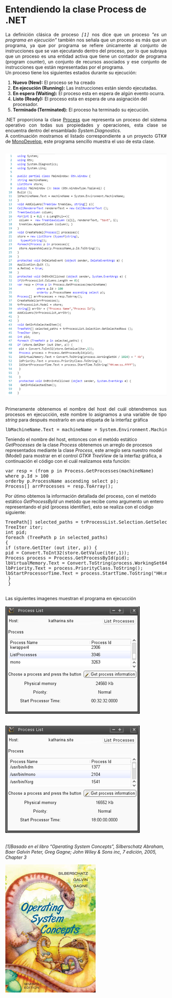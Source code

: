 # Entendiendo la clase Process de .NET

<p align="justify">
La definición clásica de proceso <i><tt>[1]</tt></i> nos dice que un proceso <i>"es un programa en ejecución"</i>  también nos señala que un proceso es más que un programa, ya que por programa se refiere únicamente al conjunto de instrucciones que se van ejecutando dentro del proceso, por lo que subraya que un proceso es una entidad activa que tiene un contador de programa (program counter), un conjunto de recursos asociados  y ese conjunto de instrucciones que están representadas por el programa.<br />Un proceso tiene los siguientes estados durante su ejecución:
<ol>
<li><b>Nuevo (New):</b> El proceso se ha creado</li>
<li><b>En ejecución (Running):</b> Las instrucciones están siendo ejecutadas.</li>
<li><b>En espera (Waiting):</b> El proceso esta en espera de algún evento ocurra.</li>
<li><b>Listo (Ready):</b> El proceso esta en espera de una asignación del procesador.</li>
<li><b>Terminado (Terminated):</b> El proceso ha terminado su ejecución.</li>
</ol>
</p>
<p align="justify">
.NET proporciona la clase <a href=”http://msdn.microsoft.com/en-us/library/system.diagnostics.process.aspx”>Process</a> que representa un proceso del sistema operativo con todas sus propiedades y operaciones, esta clase se encuentra dentro del ensamblado <i>System.Diagnostics</i>.<br />A continuación mostramos el listado correspondiente a un proyecto GTK# de <a href="http://www.monodevelop.com">MonoDevelop</a>, este programa sencillo muestra el uso de esta clase.</p>
<pre>
<div>
<img src="picture_library/processList/MainProcess.png"/>
</div>
</pre>
<p align="justify">
Primeramente obtenemos el nombre del host del cuál obtendremos sus procesos en ejecucción, este nombre lo asignamos a una variable de tipo <i>string</i> para después mostrarlo en una etiqueta de la interfaz gráfica <br />
<pre>
lbMachineName.Text = machineName = System.Environment.MachineName;
</pre>
Teniendo el nombre del host, entonces con el metódo estático <i>GetProcesses</i> de la clase <i>Process</i> obtenemos un arreglo de procesos representados mediante la clase <i>Process</i>, este arreglo sera nuestro model (Model) para mostrar en el control <i> GTK# TreeView</i> de la interfaz gráfica, a continuación el código con el cuál realizamos esta función:
<br />
<pre>
var resp = (from p in Process.GetProcesses(machineName) 
where p.Id > 100 
orderby p.ProcessName ascending select p);
Process[] arrProcesses = resp.ToArray();
</pre>
Por útimo obtemos la información detallada del proceso, con el metódo estático <i>GetProcessById</i> un metódo que recibe como argumento un entero representando el pid (process identifier), esto se realiza con el código siguiente:<br /></p>
<pre>
TreePath[] selected_paths = trProcessList.Selection.GetSelectedRows ();
TreeIter iter;
int pid;
foreach (TreePath p in selected_paths)
{
if (store.GetIter (out iter, p)) {
pid = Convert.ToInt32(store.GetValue(iter,1));
Process process = Process.GetProcessById(pid);
lbVirtualMemory.Text = Convert.ToString(process.WorkingSet64 / 1024) + " Kb";
lbPriority.Text = process.PriorityClass.ToString();
lbStartProcessorTime.Text = process.StartTime.ToString("HH:mm:ss.ffff");
 }
 }
 </pre>
<div>Las siguientes imagenes muestran el programa en ejecucción</div><br />
<div>
<img src="picture_library/processList/fg1.png"/>
</div><br>
<br />
<div>
<img src="picture_library/processList/fg2.png"/>
</div><br>
<p>
<i>[1]Basado en el libro “Operating System Concepts”, Silberschatz Abraham, Baer Galvin Peter, Greg Gagne; John Wiley & Sons inc, 7 edición, 2005, Chapter 3</i><br />
<div>
<img src="picture_library/processList/silberschatz.jpg"/>
</div>
</p>
